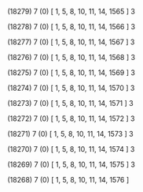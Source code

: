(18279) 7 (0) [ 1, 5, 8, 10, 11, 14, 1565 ] 3 


(18278) 7 (0) [ 1, 5, 8, 10, 11, 14, 1566 ] 3 


(18277) 7 (0) [ 1, 5, 8, 10, 11, 14, 1567 ] 3 


(18276) 7 (0) [ 1, 5, 8, 10, 11, 14, 1568 ] 3 


(18275) 7 (0) [ 1, 5, 8, 10, 11, 14, 1569 ] 3 


(18274) 7 (0) [ 1, 5, 8, 10, 11, 14, 1570 ] 3 


(18273) 7 (0) [ 1, 5, 8, 10, 11, 14, 1571 ] 3 


(18272) 7 (0) [ 1, 5, 8, 10, 11, 14, 1572 ] 3 


(18271) 7 (0) [ 1, 5, 8, 10, 11, 14, 1573 ] 3 


(18270) 7 (0) [ 1, 5, 8, 10, 11, 14, 1574 ] 3 


(18269) 7 (0) [ 1, 5, 8, 10, 11, 14, 1575 ] 3 


(18268) 7 (0) [ 1, 5, 8, 10, 11, 14, 1576 ]  

